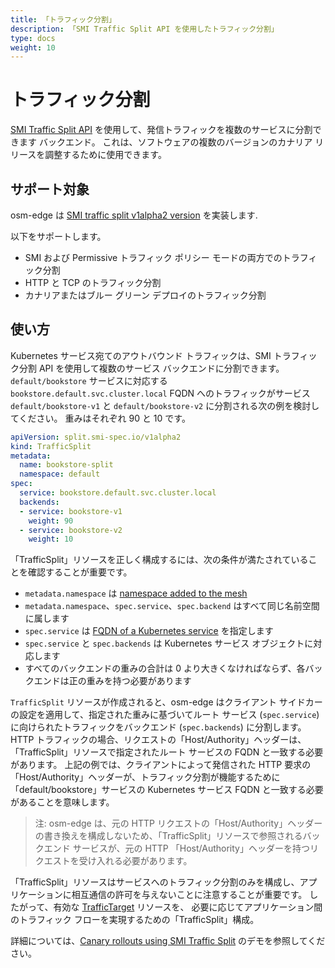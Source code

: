 ```yaml
---
title: 「トラフィック分割」
description: 「SMI Traffic Split API を使用したトラフィック分割」
type: docs
weight: 10
---
```


# トラフィック分割

[SMI Traffic Split API](https://github.com/servicemeshinterface/smi-spec/blob/main/apis/traffic-split/v1alpha2/traffic-split.md) を使用して、発信トラフィックを複数のサービスに分割できます バックエンド。 これは、ソフトウェアの複数のバージョンのカナリア リリースを調整するために使用できます。

## サポート対象

osm-edge は [SMI traffic split v1alpha2 version](https://github.com/servicemeshinterface/smi-spec/blob/main/apis/traffic-split/v1alpha2/traffic-split.md) を実装します.

以下をサポートします。

- SMI および Permissive トラフィック ポリシー モードの両方でのトラフィック分割
- HTTP と TCP のトラフィック分割
- カナリアまたはブルー グリーン デプロイのトラフィック分割

## 使い方

Kubernetes サービス宛てのアウトバウンド トラフィックは、SMI トラフィック分割 API を使用して複数のサービス バックエンドに分割できます。 `default/bookstore` サービスに対応する `bookstore.default.svc.cluster.local` FQDN へのトラフィックがサービス `default/bookstore-v1` と `default/bookstore-v2` に分割される次の例を検討してください。 重みはそれぞれ 90 と 10 です。

```yaml
apiVersion: split.smi-spec.io/v1alpha2
kind: TrafficSplit
metadata:
  name: bookstore-split
  namespace: default
spec:
  service: bookstore.default.svc.cluster.local
  backends:
  - service: bookstore-v1
    weight: 90
  - service: bookstore-v2
    weight: 10
```

「TrafficSplit」リソースを正しく構成するには、次の条件が満たされていることを確認することが重要です。

- `metadata.namespace` は [namespace added to the mesh](docs/guides/app_onboarding/namespaces/)
- `metadata.namespace`、`spec.service`、`spec.backend` はすべて同じ名前空間に属します
- `spec.service` は [FQDN of a Kubernetes service](https://kubernetes.io/docs/concepts/services-networking/dns-pod-service/#services) を指定します 
- `spec.service` と `spec.backends` は Kubernetes サービス オブジェクトに対応します
- すべてのバックエンドの重みの合計は 0 より大きくなければならず、各バックエンドは正の重みを持つ必要があります

`TrafficSplit` リソースが作成されると、osm-edge はクライアント サイドカーの設定を適用して、指定された重みに基づいてルート サービス (`spec.service`) に向けられたトラフィックをバックエンド (`spec.backends`) に分割します。 HTTP トラフィックの場合、リクエストの「Host/Authority」ヘッダーは、「TrafficSplit」リソースで指定されたルート サービスの FQDN と一致する必要があります。 上記の例では、クライアントによって発信された HTTP 要求の「Host/Authority」ヘッダーが、トラフィック分割が機能するために「default/bookstore」サービスの Kubernetes サービス FQDN と一致する必要があることを意味します。
> 注: osm-edge は、元の HTTP リクエストの「Host/Authority」ヘッダーの書き換えを構成しないため、「TrafficSplit」リソースで参照されるバックエンド サービスが、元の HTTP 「Host/Authority」ヘッダーを持つリクエストを受け入れる必要があります。

「TrafficSplit」リソースはサービスへのトラフィック分割のみを構成し、アプリケーションに相互通信の許可を与えないことに注意することが重要です。 したがって、有効な [TrafficTarget](https://github.com/servicemeshinterface/smi-spec/blob/main/apis/traffic-access/v1alpha3/traffic-access.md#traffictarget) リソースを、 必要に応じてアプリケーション間のトラフィック フローを実現するための「TrafficSplit」構成。

詳細については、[Canary rollouts using SMI Traffic Split](docs/demos/canary_rollout) のデモを参照してください。